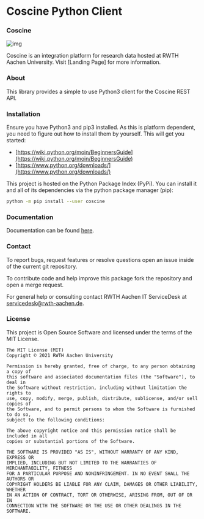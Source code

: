 # Coscine Python Client

### Coscine

![img](data/logo.png)

Coscine is an integration platform for research data hosted at RWTH Aachen University.
Visit [Landing Page] for more information.

### About

This library provides a simple to use Python3 client for the Coscine REST API.

### Installation

Ensure you have Python3 and pip3 installed. As this is platform
dependent, you need to figure out how to install them by yourself.
This will get you started:
- [https://wiki.python.org/moin/BeginnersGuide](https://wiki.python.org/moin/BeginnersGuide)
- [https://www.python.org/downloads/](https://www.python.org/downloads/)

This project is hosted on the Python Package Index (PyPi). You can
install it and all of its dependencies via the python package manager (pip):
```sh
python -m pip install --user coscine
```

### Documentation

Documentation can be found [here](DOCUMENTATION.md).

### Contact

To report bugs, request features or resolve questions open an issue inside
of the current git repository.

To contribute code and help improve this package fork the repository and
open a merge request.

For general help or consulting contact RWTH Aachen
IT ServiceDesk at <servicedesk@rwth-aachen.de>.

### License

This project is Open Source Software and licensed
under the terms of the MIT License.
```
The MIT License (MIT)
Copyright © 2021 RWTH Aachen University

Permission is hereby granted, free of charge, to any person obtaining a copy of
this software and associated documentation files (the "Software"), to deal in
the Software without restriction, including without limitation the rights to
use, copy, modify, merge, publish, distribute, sublicense, and/or sell copies of
the Software, and to permit persons to whom the Software is furnished to do so,
subject to the following conditions:

The above copyright notice and this permission notice shall be included in all
copies or substantial portions of the Software.

THE SOFTWARE IS PROVIDED "AS IS", WITHOUT WARRANTY OF ANY KIND, EXPRESS OR
IMPLIED, INCLUDING BUT NOT LIMITED TO THE WARRANTIES OF MERCHANTABILITY, FITNESS
FOR A PARTICULAR PURPOSE AND NONINFRINGEMENT. IN NO EVENT SHALL THE AUTHORS OR
COPYRIGHT HOLDERS BE LIABLE FOR ANY CLAIM, DAMAGES OR OTHER LIABILITY, WHETHER
IN AN ACTION OF CONTRACT, TORT OR OTHERWISE, ARISING FROM, OUT OF OR IN
CONNECTION WITH THE SOFTWARE OR THE USE OR OTHER DEALINGS IN THE SOFTWARE.
```